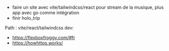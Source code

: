 - faire un site avec vite/tailwindcss/react pour stream de la musique, plus app avec go comme intégration
- finir holo_trip





Path : vite/react/tailwindcss dev:
- https://flexboxfroggy.com/#fr
- https://howhttps.works/ 
